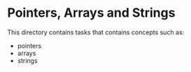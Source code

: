 # Pointers, Arrays and Strings

This directory contains tasks that contains concepts such as:
- pointers
- arrays
- strings
